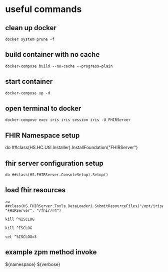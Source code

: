 # useful commands
## clean up docker 
```
docker system prune -f
```

## build container with no cache
```
docker-compose build --no-cache --progress=plain
```

## start container
```
docker-compose up -d
```

## open terminal to docker
```
docker-compose exec iris iris session iris -U FHIRServer
```

## FHIR Namespace setup

do ##class(HS.HC.Util.Installer).InstallFoundation("FHIRServer")

## fhir server configuration setup
```
do ##class(HS.FHIRServer.ConsoleSetup).Setup()
```

## load fhir resources
```
zw ##class(HS.FHIRServer.Tools.DataLoader).SubmitResourceFiles("/opt/irisapp/fhir/", "FHIRServer", "/fhir/r4")

kill ^%ISCLOG

kill ^ISCLOG

set ^%ISCLOG=3
```

## example zpm method invoke


<Invoke Class="%EnsembleMgr" Method="EnableNamespace" Phase="Compile" When="Before" CheckStatus="true">
         <Arg>${namespace}</Arg>
         <Arg>${verbose}</Arg>
      </Invoke>


